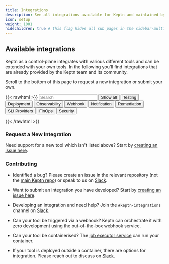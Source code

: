 ```yaml
---
title: Integrations
description: See all integrations available for Keptn and maintained by the community.
icon: setup
weight: 1001
hidechildren: true # this flag hides all sub pages in the sidebar-multicard.html
---
```


## Available integrations

Keptn as a control-plane integrates with various different tools and can be extended with your own tools.
In the following you'll find integrations that are already provided by the Keptn team and its community.

Scroll to the bottom of this page to request a new integration or submit your own.

{{< rawhtml >}}
<input id="services-search" type="text" placeholder="Search">
<button class="btn filterBtn" value="show-all">Show all</button>
<button class="btn filterBtn" value="testing">Testing</button>
<button class="btn filterBtn" value="deployment">Deployment</button>
<button class="btn filterBtn" value="observability">Observability</button>
<button class="btn filterBtn" value="webhook">Webhook</button>
<button class="btn filterBtn" value="notification">Notification</button>
<button class="btn filterBtn" value="remediation">Remediation</button>
<button class="btn filterBtn" value="sli-provider">SLI Providers</button>
<button class="btn filterBtn" value="finops">FinOps</button>
<button class="btn filterBtn" value="security">Security</button>

<script type="text/javascript">
    const input = document.getElementById("services-search");
    const groups = document.getElementsByClassName('artifacthub-widget-group');
    let timeout = null;

    const inputHandler = function(e) {
        if (timeout) {
            clearTimeout(timeout);
        }

        timeout = setTimeout(() => {
            const search = input.value.toLowerCase();
            groups[0].dataset.url = `https://artifacthub.io/packages/search?kind=10&sort=relevance${search !== '' ? `&ts_query_web=${search}` : ''}`;
        }, 400);
    }
    input.addEventListener('input', inputHandler)

    let btns = document.getElementsByClassName("filterBtn");
    for (let i = 0; i < btns.length; i++) {
      btns[i].addEventListener("click", function() {
          let filterValue = btns[i].value.toLowerCase();
          groups[0].dataset.url = `https://artifacthub.io/packages/search?kind=10&sort=relevance${filterValue !== '' && filterValue !== 'show-all' ? `&ts_query_web=${filterValue}` : ''}`;
      });
    }

</script>
<div class="artifacthub-widget-group" data-url="https://artifacthub.io/packages/search?kind=10&sort=relevance&page=1&ts_query_web=" data-theme="light" data-header="false" data-color="#417598" data-stars="false" data-responsive="true" data-loading="true"></div><script async src="https://artifacthub.io/artifacthub-widget.js"></script>
{{< /rawhtml >}}

### Request a New Integration

Need support for a new tool which isn't listed above? Start by [creating an issue here](https://github.com/keptn/integrations/issues/new?assignees=&labels=integrations&template=integration_template.yaml&title=%5Bintegration%5D+).

### Contributing

- Identified a bug? Please create an issue in the relevant repository (not the [main Keptn repo](https://github.com/keptn/keptn)) or speak to us on [Slack](https://slack.keptn.sh).

- Want to submit an integration you have developed? Start by [creating an issue here](https://github.com/keptn/integrations/issues/new?assignees=&labels=integrations&template=integration_template.yaml&title=%5Bintegration%5D+).

- Developing an integration and need help? Join the `#keptn-integrations` channel on [Slack](https://slack.keptn.sh).

- Can your tool be triggered via a webhook? Keptn can orchestrate it with zero development using the out-of-the-box webhook service.
  
- Can your tool be containerised? The [job executor service](https://github.com/keptn-contrib/job-executor-service) can run your container.

- If your tool is deployed outside a container, there are options for integration. Please reach out to discuss on [Slack](https://slack.keptn.sh).